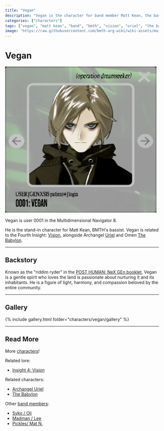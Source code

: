 ```yaml
---
title: "Vegan"
description: "Vegan is the character for band member Matt Kean, the bassist of Bring Me The Horizon."
categories: ["characters"]
tags: ["vegan", "matt kean", "band", "bmth", "vision", "uriel", "the babylon"]
image: "https://raw.githubusercontent.com/bmth-arg-wiki/wiki-assets/main/characters/vegan/vegan-300x300.png"
---
```


# Vegan

![Avatar for Vegan](https://raw.githubusercontent.com/bmth-arg-wiki/wiki-assets/main/characters/vegan/1vegan.png)

Vegan is user 0001 in the Multidimensional Navigator 8.

He is the stand-in character for Matt Kean, BMTH's bassist. 
Vegan is related to the Fourth Insight: [Vision](../lore/insight4-vision), 
alongside Archangel [Uriel](uriel) and Omen [The Babylon](babylon.md).

***

## Backstory

Known as the "riddim ryder" in the [POST HUMAN: NeX GEn booklet](../lore/booklet#Vegan), 
Vegan is a gentle spirit who loves the land is passionate about nurturing it and its inhabitants.
He is a figure of light, harmony, and compassion beloved by the entire community. 

***

## Gallery

{% include gallery.html folder="characters/vegan/gallery" %}

***

## Read More

More [characters](characters)!

Related lore:

- [Insight 4: Vision](../lore/insight4-vision)

Related characters:

- [Archangel Uriel](uriel)
- [The Babylon](babylon)

Other [band members](characters#band-members):

- [Syko / Oli](syko)
- [Madman / Lee](madman)
- [Pickles/ Mat N.](pickles)